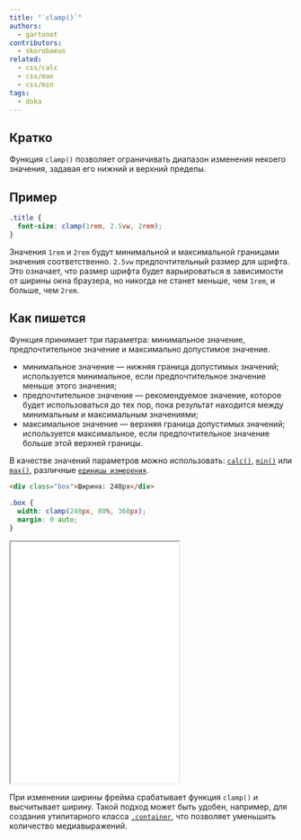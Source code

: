 ```yaml
---
title: "`clamp()`"
authors:
  - gartonot
contributors:
  - skorobaeus
related:
  - css/calc
  - css/max
  - css/min
tags:
  - doka
---
```


## Кратко

Функция `clamp()` позволяет ограничивать диапазон изменения некоего значения, задавая его нижний и верхний пределы.

## Пример

```css
.title {
  font-size: clamp(1rem, 2.5vw, 2rem);
}
```

Значения `1rem` и `2rem` будут минимальной и максимальной границами значения соответственно. `2.5vw` предпочтительный размер для шрифта. Это означает, что размер шрифта будет варьироваться в зависимости от ширины окна браузера, но никогда не станет меньше, чем `1rem`, и больше, чем `2rem`.

## Как пишется

Функция принимает три параметра: минимальное значение, предпочтительное значение и максимально допустимое значение.

- минимальное значение — нижняя граница допустимых значений; используется минимальное, если предпочтительное значение меньше этого значения;
- предпочтительное значение — рекомендуемое значение, которое будет использоваться до тех пор, пока результат находится между минимальным и максимальным значениями;
- максимальное значение — верхняя граница допустимых значений; используется максимальное, если предпочтительное значение больше этой верхней границы.

В качестве значений параметров можно использовать: [`calc()`](/css/calc/), [`min()`](/css/min/) или [`max()`](/css/max/), различные [`единицы измерения`](/css/numeric-types/).

```html
<div class="box">Ширина: 240px</div>
```

```css
.box {
  width: clamp(240px, 80%, 360px);
  margin: 0 auto;
}
```

<iframe title="Адаптивная ширина" src="demos/dynamic-width/" height="430"></iframe>

При изменении ширины фрейма срабатывает функция `clamp()` и высчитывает ширину. Такой подход может быть удобен, например, для создания утилитарного класса [`.container`](/recipes/container/), что позволяет уменьшить количество медиавыражений.
